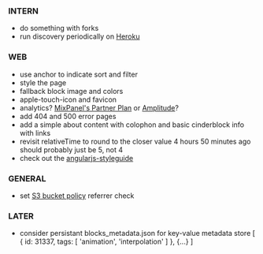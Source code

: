 
### INTERN
- do something with forks
- run discovery periodically on [Heroku](https://www.heroku.com/)

### WEB
- use anchor to indicate sort and filter
- style the page
- fallback block image and colors
- apple-touch-icon and favicon
- analytics? [MixPanel's Partner Plan](https://mixpanel.com/free/) or [Amplitude](https://amplitude.com)?
- add 404 and 500 error pages
- add a simple about content with colophon and basic cinderblock info with links
- revisit relativeTime to round to the closer value 4 hours 50 minutes ago should probably just be 5, not 4
- check out the [angularjs-styleguide](https://github.com/johnpapa/angularjs-styleguide)

### GENERAL
- set [S3 bucket policy](https://docs.aws.amazon.com/AmazonS3/latest/dev/example-bucket-policies.html) referrer check

### LATER
- consider persistant blocks_metadata.json for key-value metadata store
    [
      {
        id: 31337,
        tags: [
          'animation',
          'interpolation'
        ]
      },
      {...}
    ]
